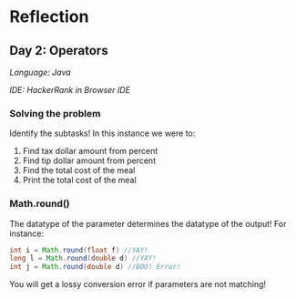 # Reflection

## Day 2: Operators

*Language: Java*

*IDE: HackerRank in Browser IDE*


### Solving the problem

Identify the subtasks! In this instance we were to:

1) Find tax dollar amount from percent
2) Find tip dollar amount from percent
3) Find the total cost of the meal
4) Print the total cost of the meal

### Math.round()

The datatype of the parameter determines the datatype of the output! For instance:

```java
int i = Math.round(float f) //YAY!
long l = Math.round(double d) //YAY!
int j = Math.round(double d) //BOO! Error!
```
You will get a lossy conversion error if parameters are not matching!

